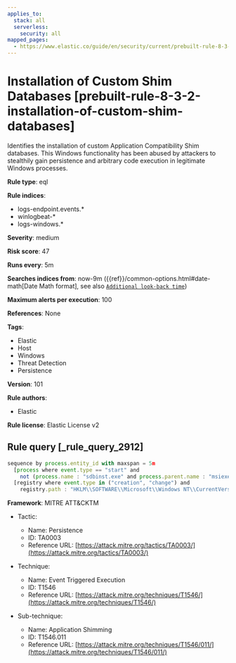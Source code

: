 ```yaml
---
applies_to:
  stack: all
  serverless:
    security: all
mapped_pages:
  - https://www.elastic.co/guide/en/security/current/prebuilt-rule-8-3-2-installation-of-custom-shim-databases.html
---
```


# Installation of Custom Shim Databases [prebuilt-rule-8-3-2-installation-of-custom-shim-databases]

Identifies the installation of custom Application Compatibility Shim databases. This Windows functionality has been abused by attackers to stealthily gain persistence and arbitrary code execution in legitimate Windows processes.

**Rule type**: eql

**Rule indices**:

* logs-endpoint.events.*
* winlogbeat-*
* logs-windows.*

**Severity**: medium

**Risk score**: 47

**Runs every**: 5m

**Searches indices from**: now-9m ({{ref}}/common-options.html#date-math[Date Math format], see also [`Additional look-back time`](docs-content://solutions/security/detect-and-alert/create-detection-rule.md#rule-schedule))

**Maximum alerts per execution**: 100

**References**: None

**Tags**:

* Elastic
* Host
* Windows
* Threat Detection
* Persistence

**Version**: 101

**Rule authors**:

* Elastic

**Rule license**: Elastic License v2

## Rule query [_rule_query_2912]

```js
sequence by process.entity_id with maxspan = 5m
  [process where event.type == "start" and
    not (process.name : "sdbinst.exe" and process.parent.name : "msiexec.exe")]
  [registry where event.type in ("creation", "change") and
    registry.path : "HKLM\\SOFTWARE\\Microsoft\\Windows NT\\CurrentVersion\\AppCompatFlags\\Custom\\*.sdb"]
```

**Framework**: MITRE ATT&CKTM

* Tactic:

    * Name: Persistence
    * ID: TA0003
    * Reference URL: [https://attack.mitre.org/tactics/TA0003/](https://attack.mitre.org/tactics/TA0003/)

* Technique:

    * Name: Event Triggered Execution
    * ID: T1546
    * Reference URL: [https://attack.mitre.org/techniques/T1546/](https://attack.mitre.org/techniques/T1546/)

* Sub-technique:

    * Name: Application Shimming
    * ID: T1546.011
    * Reference URL: [https://attack.mitre.org/techniques/T1546/011/](https://attack.mitre.org/techniques/T1546/011/)



